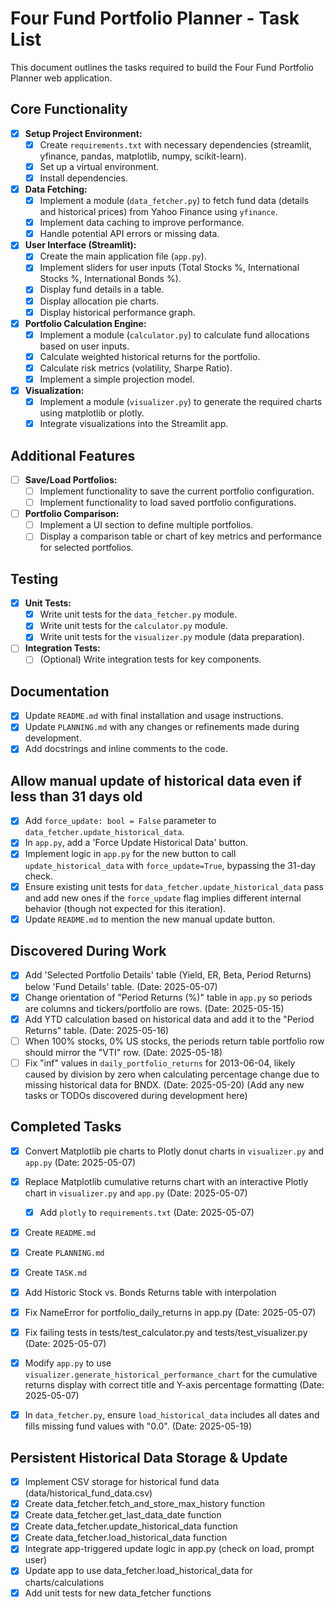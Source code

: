 # Four Fund Portfolio Planner - Task List

This document outlines the tasks required to build the Four Fund Portfolio Planner web application.

## Core Functionality

- [x] **Setup Project Environment:**
    - [x] Create `requirements.txt` with necessary dependencies (streamlit, yfinance, pandas, matplotlib, numpy, scikit-learn).
    - [x] Set up a virtual environment.
    - [x] Install dependencies.
- [x] **Data Fetching:**
    - [x] Implement a module (`data_fetcher.py`) to fetch fund data (details and historical prices) from Yahoo Finance using `yfinance`.
    - [x] Implement data caching to improve performance.
    - [x] Handle potential API errors or missing data.
- [x] **User Interface (Streamlit):**
    - [x] Create the main application file (`app.py`).
    - [x] Implement sliders for user inputs (Total Stocks %, International Stocks %, International Bonds %).
    - [x] Display fund details in a table.
    - [x] Display allocation pie charts.
    - [x] Display historical performance graph.
- [x] **Portfolio Calculation Engine:**
    - [x] Implement a module (`calculator.py`) to calculate fund allocations based on user inputs.
    - [x] Calculate weighted historical returns for the portfolio.
    - [x] Calculate risk metrics (volatility, Sharpe Ratio).
    - [x] Implement a simple projection model.
- [x] **Visualization:**
    - [x] Implement a module (`visualizer.py`) to generate the required charts using matplotlib or plotly.
    - [x] Integrate visualizations into the Streamlit app.

## Additional Features

- [ ] **Save/Load Portfolios:**
    - [ ] Implement functionality to save the current portfolio configuration.
    - [ ] Implement functionality to load saved portfolio configurations.
- [ ] **Portfolio Comparison:**
    - [ ] Implement a UI section to define multiple portfolios.
    - [ ] Display a comparison table or chart of key metrics and performance for selected portfolios.

## Testing

- [x] **Unit Tests:**
    - [x] Write unit tests for the `data_fetcher.py` module.
    - [x] Write unit tests for the `calculator.py` module.
    - [x] Write unit tests for the `visualizer.py` module (data preparation).
- [ ] **Integration Tests:**
    - [ ] (Optional) Write integration tests for key components.

## Documentation

- [x] Update `README.md` with final installation and usage instructions.
- [x] Update `PLANNING.md` with any changes or refinements made during development.
- [x] Add docstrings and inline comments to the code.

## Allow manual update of historical data even if less than 31 days old

- [x] Add `force_update: bool = False` parameter to `data_fetcher.update_historical_data`.
- [x] In `app.py`, add a 'Force Update Historical Data' button.
- [x] Implement logic in `app.py` for the new button to call `update_historical_data` with `force_update=True`, bypassing the 31-day check.
- [x] Ensure existing unit tests for `data_fetcher.update_historical_data` pass and add new ones if the `force_update` flag implies different internal behavior (though not expected for this iteration).
- [x] Update `README.md` to mention the new manual update button.

## Discovered During Work

- [x] Add 'Selected Portfolio Details' table (Yield, ER, Beta, Period Returns) below 'Fund Details' table. (Date: 2025-05-07)
- [x] Change orientation of "Period Returns (%)" table in `app.py` so periods are columns and tickers/portfolio are rows. (Date: 2025-05-15)
- [x] Add YTD calculation based on historical data and add it to the "Period Returns" table. (Date: 2025-05-16)
- [ ] When 100% stocks, 0% US stocks, the periods return table portfolio row should mirror the "VTI" row. (Date: 2025-05-18)
- [ ] Fix "inf" values in `daily_portfolio_returns` for 2013-06-04, likely caused by division by zero when calculating percentage change due to missing historical data for BNDX. (Date: 2025-05-20)
(Add any new tasks or TODOs discovered during development here)

## Completed Tasks

- [x] Convert Matplotlib pie charts to Plotly donut charts in `visualizer.py` and `app.py` (Date: 2025-05-07)

- [x] Replace Matplotlib cumulative returns chart with an interactive Plotly chart in `visualizer.py` and `app.py` (Date: 2025-05-07)
    - [x] Add `plotly` to `requirements.txt` (Date: 2025-05-07)

- [x] Create `README.md`
- [x] Create `PLANNING.md`
- [x] Create `TASK.md`
- [x] Add Historic Stock vs. Bonds Returns table with interpolation
- [x] Fix NameError for portfolio_daily_returns in app.py (Date: 2025-05-07)
- [x] Fix failing tests in tests/test_calculator.py and tests/test_visualizer.py (Date: 2025-05-07)
- [x] Modify `app.py` to use `visualizer.generate_historical_performance_chart` for the cumulative returns display with correct title and Y-axis percentage formatting (Date: 2025-05-07)
- [x] In `data_fetcher.py`, ensure `load_historical_data` includes all dates and fills missing fund values with "0.0". (Date: 2025-05-19)

## Persistent Historical Data Storage & Update

- [x] Implement CSV storage for historical fund data (data/historical_fund_data.csv)
- [x] Create data_fetcher.fetch_and_store_max_history function
- [x] Create data_fetcher.get_last_data_date function
- [x] Create data_fetcher.update_historical_data function
- [x] Create data_fetcher.load_historical_data function
- [x] Integrate app-triggered update logic in app.py (check on load, prompt user)
- [x] Update app to use data_fetcher.load_historical_data for charts/calculations
- [x] Add unit tests for new data_fetcher functions
